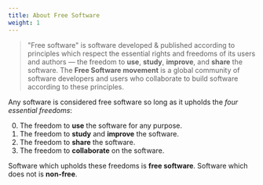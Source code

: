 ```yaml
---
title: About Free Software
weight: 1
---
```


> "Free software" is software developed & published according to principles
> which respect the essential rights and freedoms of its users and authors
> &mdash; the freedom to **use**, **study**, **improve**, and **share** the
> software. <wbr/>The **Free&nbsp;Software&nbsp;movement** is a global community
> of software developers and users who collaborate to build software according
> to these principles.

Any software is considered free software so long as it upholds the *four
essential freedoms*:

<ol start="0">
  <li>
    The freedom to <strong>use</strong> the software for any purpose.
  </li>
  <li>
    The freedom to <strong>study</strong> and <strong>improve</strong> the
    software.
  </li>
  <li>
    The freedom to <strong>share</strong> the software.
  </li>
  <li>
    The freedom to <strong>collaborate</strong> on the software.
  </li>
</ol>

Software which upholds these freedoms is **free software**. Software which does
not is **non-free**.
